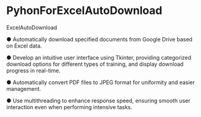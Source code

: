 # PyhonForExcelAutoDownload
ExcelAutoDownload

● Automatically download specified documents from Google Drive based on Excel data.  

● Develop an intuitive user interface using Tkinter, providing categorized download options for different types of training, and display download progress in real-time.  

● Automatically convert PDF files to JPEG format for uniformity and easier management.  

● Use multithreading to enhance response speed, ensuring smooth user interaction even when performing intensive tasks.  
